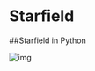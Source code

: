 # Starfield

##Starfield in Python

![img](https://user-images.githubusercontent.com/77177207/150484490-5235a54d-31a0-46dc-b0c1-63a40cf6543f.PNG)
